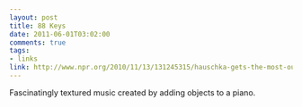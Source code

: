```yaml
--- 
layout: post
title: 88 Keys
date: 2011-06-01T03:02:00
comments: true
tags:
- links
link: http://www.npr.org/2010/11/13/131245315/hauschka-gets-the-most-out-of-88-keys
---
```

Fascinatingly textured music created by adding objects to a piano.
